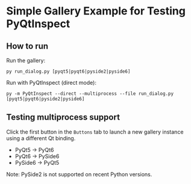 # Simple Gallery Example for Testing PyQtInspect

## How to run

Run the gallery:

```pwsh
py run_dialog.py [pyqt5|pyqt6|pyside2|pyside6]
```

Run with PyQtInspect (direct mode):

```pwsh
py -m PyQtInspect --direct --multiprocess --file run_dialog.py [pyqt5|pyqt6|pyside2|pyside6]
```

## Testing multiprocess support

Click the first button in the `Buttons` tab to launch a new gallery instance using a different Qt binding.

- PyQt5 → PyQt6
- PyQt6 → PySide6
- PySide6 → PyQt5

Note: PySide2 is not supported on recent Python versions.
